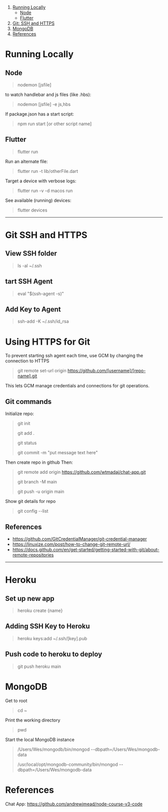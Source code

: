 1. [Running Locally](#RunningLocally)
    - [Node](#Node)
    - [Flutter](#Flutter)
2. [Git: SSH and HTTPS](#GitSSHandHTTPS)
3. [MongoDB](#MongoDB)
4. [References](#References)


# Running Locally
## Node
>nodemon [jsfile]

to watch handlebar and js files (like .hbs):
>nodemon [jsfile] -e js,hbs

If package.json has a start script:
>npm run start [or other script name]

## Flutter
>flutter run

Run an alternate file:
>flutter run -t lib/otherFile.dart

Target a device with verbose logs:
>flutter run -v -d macos run

See available (running) devices:
>flutter devices 
<hr>

# Git SSH and HTTPS
## View SSH folder
>ls -al ~/.ssh

## tart SSH Agent
>eval "$(ssh-agent -s)"

## Add Key to Agent
>ssh-add -K ~/.ssh/id_rsa

# Using HTTPS for Git
To prevent starting ssh agent each time, use GCM by changing the connection to HTTPS
>git remote set-url origin https://github.com/[username]/[repo-name].git

This lets GCM manage credentials and connections for git operations.

## Git commands
Initialize repo:
>git init
>
>git add .
>
>git status
>
>git commit -m "put message text here"

Then create repo in github
Then:
>git remote add origin https://github.com/wtmadaj/chat-app.git
>
>git branch -M main
>
>git push -u origin main


Show git details for repo
>git config --list

## References
- https://github.com/GitCredentialManager/git-credential-manager
- https://linuxize.com/post/how-to-change-git-remote-url/
- https://docs.github.com/en/get-started/getting-started-with-git/about-remote-repositories

<hr>

# Heroku
## Set up new app
>heroku create {name}

## Adding SSH Key to Heroku
>heroku keys:add ~/.ssh/[key].pub

## Push code to heroku to deploy
>git push heroku main

# MongoDB
Get to root
>cd ~

Print the working directory
>pwd

Start the local MongoDB instance
>/Users/Wes/mongodb/bin/mongod --dbpath=/Users/Wes/mongodb-data
>
>/usr/local/opt/mongodb-community/bin/mongod --dbpath=/Users/Wes/mongodb-data


# References
Chat App: https://github.com/andrewjmead/node-course-v3-code
